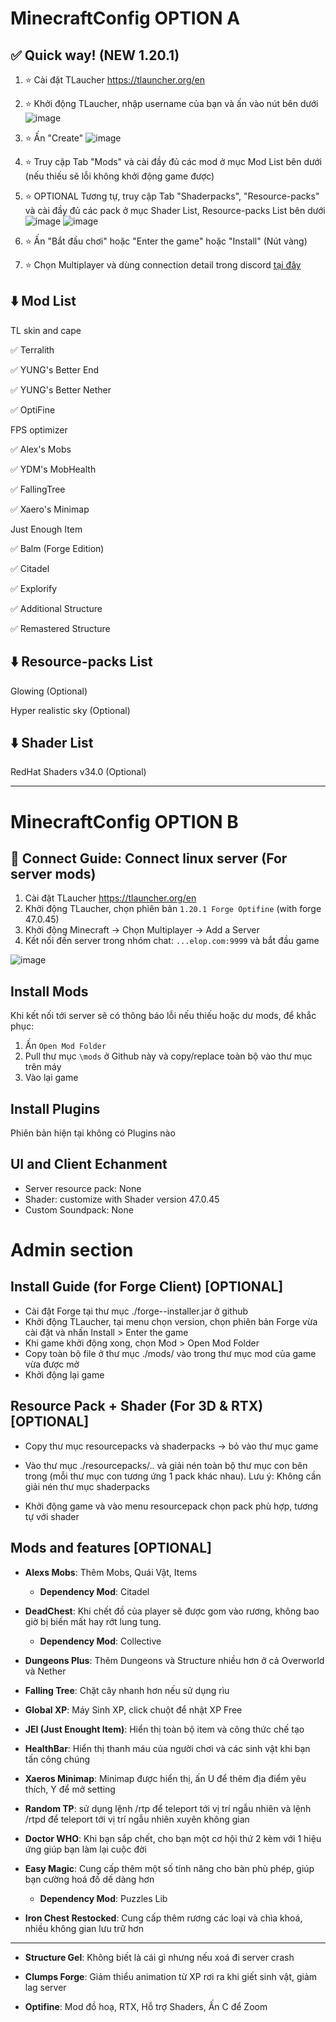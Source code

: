 # MinecraftConfig OPTION A
## ✅ Quick way! (NEW 1.20.1)
1. ⭐ Cài đặt TLaucher https://tlauncher.org/en
2. ⭐ Khởi động TLaucher, nhập username của bạn và ấn vào nút bên dưới
![image](https://github.com/ductin-dev/MinecraftConfig/assets/59552083/e95829b7-c7db-461a-80da-5e1d6ccff98c)

3. ⭐ Ấn "Create"
![image](https://github.com/ductin-dev/MinecraftConfig/assets/59552083/d7ea21cb-0473-4e83-8648-29946f0e5b4a)

4. ⭐ Truy cập Tab "Mods" và cài đầy đủ các mod ở mục Mod List bên dưới (nếu thiếu sẽ lỗi không khởi động game được)
5. ⭐ OPTIONAL Tương tự, truy cập Tab "Shaderpacks", "Resource-packs" và cài đầy đủ các pack ở mục Shader List, Resource-packs List bên dưới
![image](https://github.com/ductin-dev/MinecraftConfig/assets/59552083/d16c1a96-b142-4f1a-8222-50cb9b048cbf)
![image](https://github.com/ductin-dev/MinecraftConfig/assets/59552083/af402887-3e65-447c-87dc-7054b46a3f34)

6. ⭐ Ấn "Bắt đầu chơi" hoặc "Enter the game" hoặc "Install" (Nút vàng)
7. ⭐ Chọn Multiplayer và dùng connection detail trong discord [tại đây](https://discord.com/channels/1083571413216141413/1090331160367878214/1259540240406941859)

## ⬇️ Mod List
TL skin and cape

✅ Terralith

✅ YUNG's Better End

✅ YUNG's Better Nether

✅ OptiFine

FPS optimizer

✅ Alex's Mobs

✅ YDM's MobHealth

✅ FallingTree

✅ Xaero's Minimap

Just Enough Item

✅ Balm (Forge Edition)

✅ Citadel

✅ Explorify

✅ Additional Structure

✅ Remastered Structure

## ⬇️ Resource-packs List
Glowing (Optional)

Hyper realistic sky (Optional)

## ⬇️ Shader List
RedHat Shaders v34.0 (Optional)

---
# MinecraftConfig OPTION B
## 🔑 Connect Guide: Connect linux server (For server mods)
1. Cài đặt TLaucher https://tlauncher.org/en
2. Khởi động TLaucher, chọn phiên bản ```1.20.1 Forge Optifine``` (with forge 47.0.45)
3. Khởi động Minecraft -> Chọn Multiplayer -> Add a Server
4. Kết nối đến server trong nhóm chat: ```...elop.com:9999``` và bắt đầu game

![image](https://github.com/ductin-dev/MinecraftConfig/assets/59552083/9ac7cf5f-e5d1-4644-bd6c-51310b4a9346)

## Install Mods
Khi kết nối tới server sẽ có thông báo lỗi nếu thiếu hoặc dư mods, để khắc phục:
1. Ấn ```Open Mod Folder```
2. Pull thư mục ```\mods``` ở Github này và copy/replace toàn bộ vào thư mục trên máy
3. Vào lại game

## Install Plugins
Phiên bản hiện tại không có Plugins nào

## UI and Client Echanment
- Server resource pack: None
- Shader: customize with Shader version 47.0.45
- Custom Soundpack: None

# Admin section
## Install Guide (for Forge Client) [OPTIONAL]
- Cài đặt Forge tại thư mục ./forge-<version>-installer.jar ở github
- Khởi động TLaucher, tại menu chọn version, chọn phiên bản Forge vừa cài đặt và nhấn Install > Enter the game
- Khi game khởi động xong, chọn Mod > Open Mod Folder
- Copy toàn bộ file ở thư mục ./mods/ vào trong thư mục mod của game vừa được mở
- Khởi động lại game
  
## Resource Pack + Shader (For 3D & RTX) [OPTIONAL]
- Copy thư mục resourcepacks và shaderpacks -> bỏ vào thư mục game

- Vào thư mục ./resourcepacks/.. và giải nén toàn bộ thư mục con bên trong (mỗi thư mục con tương ứng 1 pack khác nhau). Lưu ý: Không cần giải nén thư mục shaderpacks

- Khởi động game và vào menu resourcepack chọn pack phù hợp, tương tự với shader

## Mods and features [OPTIONAL]
- **Alexs Mobs**: Thêm Mobs, Quái Vật, Items
  + **Dependency Mod**: Citadel
  
- **DeadChest**: Khi chết đồ của player sẽ được gom vào rương, không bao giờ bị biến mất hay rớt lung tung.
  + **Dependency Mod**: Collective
  
- **Dungeons Plus**: Thêm Dungeons và Structure nhiều hơn ở cả Overworld và Nether
  
- **Falling Tree**: Chặt cây nhanh hơn nếu sử dụng rìu
  
- **Global XP**: Máy Sinh XP, click chuột để nhật XP Free
 
- **JEI (Just Enought Item)**: Hiển thị toàn bộ item và công thức chế tạo
  
- **HealthBar**: Hiển thị thanh máu của người chơi và các sinh vật khi bạn tấn công chúng

- **Xaeros Minimap**: Minimap được hiển thị, ấn U để thêm địa điểm yêu thích, Y để mở setting

- **Random TP**: sử dụng lệnh /rtp để teleport tới vị trí ngẫu nhiên và lệnh /rtpd để teleport tới vị trí ngẫu nhiên xuyên không gian
  
- **Doctor WHO**: Khi bạn sắp chết, cho bạn một cơ hội thứ 2 kèm với 1 hiệu ứng giúp bạn làm lại cuộc đời
  
- **Easy Magic**: Cung cấp thêm một số tính năng cho bàn phù phép, giúp bạn cường hoá đồ dế dàng hơn
  + **Dependency Mod**: Puzzles Lib
  
- **Iron Chest Restocked**: Cung cấp thêm rương các loại và chìa khoá, nhiều không gian lưu trữ hơn
_____________________________________________________________________________________
  
- **Structure Gel**: Không biết là cái gì nhưng nếu xoá đi server crash

- **Clumps Forge**: Giảm thiểu animation từ XP rơi ra khi giết sinh vật, giảm lag server
  
- **Optifine**: Mod đồ hoạ, RTX, Hỗ trợ Shaders, Ấn C để Zoom
